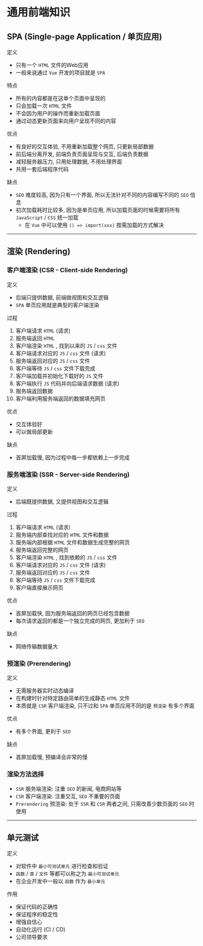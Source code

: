 # 通用前端知识



## SPA (Single-page Application / 单页应用)

定义

- 只有一个 `HTML` 文件的Web应用
- 一般来说通过 `Vue` 开发的项目就是 `SPA`

特点

- 所有的内容都是在这单个页面中呈现的
- 只会加载一次 `HTML` 文件
- 不会因为用户的操作而重新加载页面
- 通过动态更新页面来向用户呈现不同的内容

优点

- 有良好的交互体验, 不用重新加载整个网页, 只更新局部数据
- 前后端分离开发, 前端负责页面呈现与交互, 后端负责数据
- 减轻服务器压力, 只用处理数据, 不用处理界面
- 共用一套后端程序代码

缺点

- `SEO` 难度较高, 因为只有一个界面, 所以无法针对不同的内容编写不同的 `SEO` 信息
- 初次加载耗时比较多, 因为是单页应用, 所以加载页面的时候需要将所有 `JavaScript` / `CSS` 统一加载
  - 在 `Vue` 中可以使用 `() => import(xxx)` 按需加载的方式解决

---

## 渲染 (Rendering)



### 客户端渲染 (CSR - Client-side Rendering)

定义

- 后端只提供数据, 前端做视图和交互逻辑
- `SPA` 单页应用就是典型的客户端渲染

过程

1. 客户端请求 `HTML` (请求)
2. 服务端返回 `HTML`
3. 客户端渲染 `HTML` , 找到以来的 `JS` / `css` 文件
4. 客户端请求对应的 `JS` / `css` 文件 (请求)
5. 服务端返回对应的 `JS` / `css` 文件
6. 客户端等待 `JS` / `css` 文件下载完成
7. 客户端加载并初始化下载好的 `JS` 文件
8. 客户端执行 `JS` 代码并向后端请求数据 (请求)
9. 服务端返回数据
10. 客户端利用服务端返回的数据填充网页

优点

- 交互体验好
- 可以做局部更新

缺点

- 首屏加载慢, 因为过程中每一步都依赖上一步完成



### 服务端渲染 (SSR - Server-side Rendering)

定义

- 后端既提供数据, 又提供视图和交互逻辑

过程

1. 客户端请求 `HTML` (请求)
2. 服务端内部查找对应的 `HTML` 文件和数据
3. 服务端内部根据 `HTML` 文件和数据生成完整的网页
4. 服务端返回完整的网页
5. 客户端渲染 `HTML` , 找到依赖的 `JS` / `css` 文件
6. 客户端请求对应的 `JS` / `css` 文件 (请求)
7. 服务端返回对应的 `JS` / `css` 文件
8. 客户端等待 `JS` / `css` 文件下载完成
9. 客户端直接展示网页

优点

- 首屏加载快, 因为服务端返回的网页已经包含数据
- 每次请求返回的都是一个独立完成的网页, 更加利于 `SEO`

缺点

- 网络传输数据量大



### 预渲染 (Prerendering)

定义

- 无需服务器实时动态编译
- 在构建时针对特定路由简单的生成静态 `HTML` 文件
- 本质就是 `CSR` 客户端渲染, 只不过和 `SPA` 单页应用不同的是 `预渲染` 有多个界面

优点

- 有多个界面, 更利于 `SEO`

缺点

- 首屏加载慢, 预编译会非常的慢



### 渲染方法选择

- `SSR` 服务端渲染: 注重 `SEO` 的新闻, 电商网站等
- `CSR` 客户端渲染: 注重交互, `SEO` 不重要的页面
- `Prerendering` 预渲染: 处于 `SSR` 和 `CSR` 两者之间, 只需改善少数页面的 `SEO` 时使用

---

## 单元测试

定义

- 对软件中 `最小可测试单元` 进行检查和验证
- `函数` / `类` / `文件` 等都可以称之为 `最小可测试单元`
- 在企业开发中一般以 `函数` 作为 `最小单元`

作用

- 保证代码的正确性
- 保证程序的稳定性
- 增强自信心
- 自动化运行 (CI / CD)
- 公司领导要求